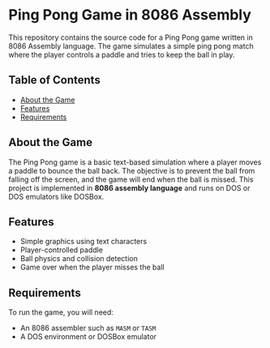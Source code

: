 # Ping Pong Game in 8086 Assembly

This repository contains the source code for a Ping Pong game written in 8086 Assembly language. The game simulates a simple ping pong match where the player controls a paddle and tries to keep the ball in play.

## Table of Contents

- [About the Game](#about-the-game)
- [Features](#features)
- [Requirements](#requirements)


## About the Game

The Ping Pong game is a basic text-based simulation where a player moves a paddle to bounce the ball back. The objective is to prevent the ball from falling off the screen, and the game will end when the ball is missed. This project is implemented in **8086 assembly language** and runs on DOS or DOS emulators like DOSBox.

## Features

- Simple graphics using text characters
- Player-controlled paddle
- Ball physics and collision detection
- Game over when the player misses the ball

## Requirements

To run the game, you will need:

- An 8086 assembler such as `MASM` or `TASM`
- A DOS environment or DOSBox emulator


